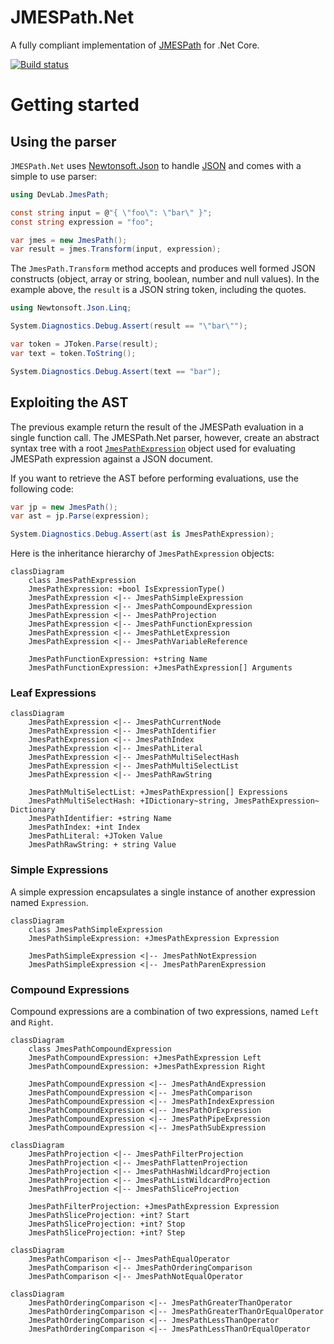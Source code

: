 # JMESPath.Net

A fully compliant implementation of [JMESPath](http://jmespath.org/specification.html) for .Net Core.

[![Build status](https://ci.appveyor.com/api/projects/status/va3p48ufrj0pxl1t/branch/master?svg=true)](https://ci.appveyor.com/project/jdevillard/jmespath-net/branch/master)
 
# Getting started

## Using the parser

`JMESPath.Net` uses [Newtonsoft.Json](http://www.newtonsoft.com/json) to handle [JSON](http://json.org/)
and comes with a simple to use parser:

```c#
using DevLab.JmesPath;

const string input = @"{ \"foo\": \"bar\" }";
const string expression = "foo";

var jmes = new JmesPath();
var result = jmes.Transform(input, expression);

```

The `JmesPath.Transform` method accepts and produces well formed JSON constructs (object, array or string, boolean, number and null values).
In the example above, the `result` is a JSON string token, including the quotes.

```c#
using Newtonsoft.Json.Linq;

System.Diagnostics.Debug.Assert(result == "\"bar\"");

var token = JToken.Parse(result);
var text = token.ToString();

System.Diagnostics.Debug.Assert(text == "bar");

```

## Exploiting the AST

The previous example return the result of the JMESPath evaluation in a single function call.
The JMESPath.Net parser, however, create an abstract syntax tree with a root [`JmesPathExpression`](./blob/master/src/jmespath.net/Expressions/JmesPathExpression.cs) object used for evaluating JMESPath expression against a JSON document.

If you want to retrieve the AST before performing evaluations, use the following code:

```c#
var jp = new JmesPath();
var ast = jp.Parse(expression);

System.Diagnostics.Debug.Assert(ast is JmesPathExpression);

```

Here is the inheritance hierarchy of `JmesPathExpression` objects:


```mermaid
classDiagram
	class JmesPathExpression
	JmesPathExpression: +bool IsExpressionType()
    JmesPathExpression <|-- JmesPathSimpleExpression
    JmesPathExpression <|-- JmesPathCompoundExpression
    JmesPathExpression <|-- JmesPathProjection
    JmesPathExpression <|-- JmesPathFunctionExpression
    JmesPathExpression <|-- JmesPathLetExpression
    JmesPathExpression <|-- JmesPathVariableReference

	JmesPathFunctionExpression: +string Name
	JmesPathFunctionExpression: +JmesPathExpression[] Arguments
```

### Leaf Expressions

```mermaid
classDiagram
    JmesPathExpression <|-- JmesPathCurrentNode
    JmesPathExpression <|-- JmesPathIdentifier
    JmesPathExpression <|-- JmesPathIndex
    JmesPathExpression <|-- JmesPathLiteral
    JmesPathExpression <|-- JmesPathMultiSelectHash
    JmesPathExpression <|-- JmesPathMultiSelectList
    JmesPathExpression <|-- JmesPathRawString

	JmesPathMultiSelectList: +JmesPathExpression[] Expressions
	JmesPathMultiSelectHash: +IDictionary~string, JmesPathExpression~ Dictionary
	JmesPathIdentifier: +string Name
	JmesPathIndex: +int Index
	JmesPathLiteral: +JToken Value
	JmesPathRawString: + string Value
```

### Simple Expressions

A simple expression encapsulates a single instance of another expression named `Expression`.

```mermaid
classDiagram
	class JmesPathSimpleExpression
	JmesPathSimpleExpression: +JmesPathExpression Expression

	JmesPathSimpleExpression <|-- JmesPathNotExpression
	JmesPathSimpleExpression <|-- JmesPathParenExpression
```
### Compound Expressions

Compound expressions are a combination of two expressions, named `Left` and `Right`.


```mermaid
classDiagram
	class JmesPathCompoundExpression
	JmesPathCompoundExpression: +JmesPathExpression Left
	JmesPathCompoundExpression: +JmesPathExpression Right

	JmesPathCompoundExpression <|-- JmesPathAndExpression
	JmesPathCompoundExpression <|-- JmesPathComparison
	JmesPathCompoundExpression <|-- JmesPathIndexExpression
	JmesPathCompoundExpression <|-- JmesPathOrExpression
	JmesPathCompoundExpression <|-- JmesPathPipeExpression
	JmesPathCompoundExpression <|-- JmesPathSubExpression
```

```mermaid
classDiagram
	JmesPathProjection <|-- JmesPathFilterProjection
	JmesPathProjection <|-- JmesPathFlattenProjection
	JmesPathProjection <|-- JmesPathHashWildcardProjection
	JmesPathProjection <|-- JmesPathListWildcardProjection
	JmesPathProjection <|-- JmesPathSliceProjection

	JmesPathFilterProjection: +JmesPathExpression Expression
	JmesPathSliceProjection: +int? Start
	JmesPathSliceProjection: +int? Stop
	JmesPathSliceProjection: +int? Step
```

```mermaid
classDiagram
	JmesPathComparison <|-- JmesPathEqualOperator
	JmesPathComparison <|-- JmesPathOrderingComparison
	JmesPathComparison <|-- JmesPathNotEqualOperator
```

```mermaid
classDiagram
	JmesPathOrderingComparison <|-- JmesPathGreaterThanOperator
	JmesPathOrderingComparison <|-- JmesPathGreaterThanOrEqualOperator
	JmesPathOrderingComparison <|-- JmesPathLessThanOperator
	JmesPathOrderingComparison <|-- JmesPathLessThanOrEqualOperator
```
